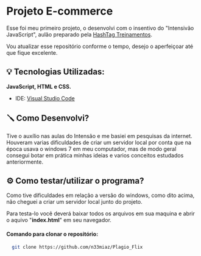 
# Projeto E-commerce

Esse foi meu primeiro projeto, o desenvolvi com o insentivo do "Intensivão JavaScript", aulão preparado pela [HashTag Treinamentos](https://www.hashtagtreinamentos.com/).

Vou atualizar esse repositório conforme o tempo, desejo o aperfeiçoar até que fique excelente.

## 💡 Tecnologias Utilizadas:

**JavaScript, HTML e CSS.** 
- IDE: [Visual Studio Code](https://code.visualstudio.com/download)

## 🪛 Como Desenvolvi?

Tive o auxílio nas aulas do Intensão e me basiei em pesquisas da internet. Houveram varias dificuldades de criar um servidor local por conta que na época usava o windows 7 em meu computador, mas de modo geral consegui botar em prática minhas ideias e varios conceitos estudados anteriormente.

## ⚙️ Como testar/utilizar o programa?

Como tive dificuldades em relação a versão do windows, como dito acima, não cheguei a criar um servidor local junto do projeto.

Para testa-lo você deverá baixar todos os arquivos em sua maquina e abrir o aquivo "**index.html**" em seu navegador.

#### Comando para clonar o repositório:
```bash
  git clone https://github.com/n33miaz/Plagio_Flix
```





